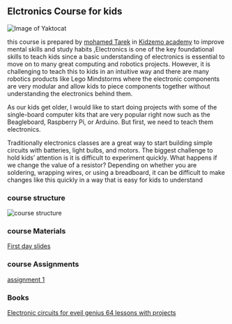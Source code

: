## Elctronics Course for kids 

![Image of Yaktocat](https://www.safaribooksonline.com/library/view/electronics-for-kids/9781492017479/images/common01.jpg)

this course is prepared by [mohamed Tarek](https://kotozship.blogspot.com/) in [Kidzemo academy](https://ar-ar.facebook.com/Kidzemo.Academy/) to improve mental skills and study habits ,Electronics is one of the key foundational skills to teach kids since a basic understanding of electronics is essential to move on to many great computing and robotics projects. However, it is challenging to teach this to kids in an intuitive way and there are many robotics products like Lego Mindstorms where the electronic components are very modular and allow kids to piece components together without understanding the electronics behind them.

As our kids get older, I would like to start doing projects with some of the single-board computer kits that are very popular right now such as the Beagleboard, Raspberry Pi, or Arduino. But first, we need to teach them electronics.

Traditionally electronics classes are a great way to start building simple circuits with batteries, light bulbs, and motors. The biggest challenge to hold kids’ attention is it is difficult to experiment quickly. What happens if we change the value of a resistor? Depending on whether you are soldering, wrapping wires, or using a breadboard, it can be difficult to make changes like this quickly in a way that is easy for kids to understand 

### course structure

![course structure](https://image.ibb.co/dv9A2J/d.png)


### course Materials
[First day slides](https://drive.google.com/file/d/1HeCYUOFKsiPrlb5N9OdwGaoVp5CS0qhy/view?usp=sharing)
### course Assignments
[assignment 1](https://drive.google.com/file/d/1wfTuAsv0-dDg6vS2Rul8BrYB_MNll2FW/view?usp=sharing)
### Books 
[Electronic circuits for eveil genius 64 lessons with projects](https://drive.google.com/file/d/1uYQ3PFaqfWo1i9iB0cs_pjxejLHk3pPC/view?usp=sharing)

